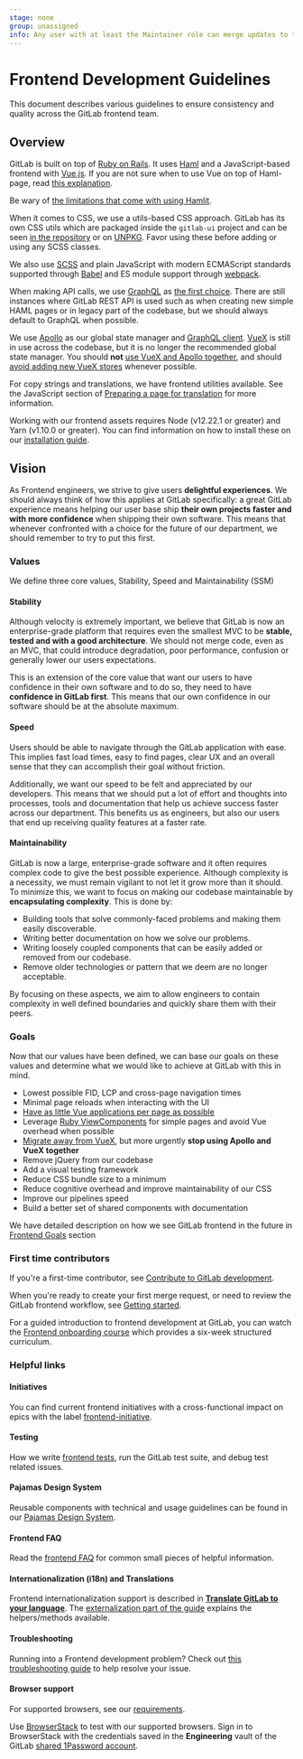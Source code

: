```yaml
---
stage: none
group: unassigned
info: Any user with at least the Maintainer role can merge updates to this content. For details, see https://docs.gitlab.com/ee/development/development_processes.html#development-guidelines-review.
---
```


# Frontend Development Guidelines

This document describes various guidelines to ensure consistency and quality
across the GitLab frontend team.

## Overview

GitLab is built on top of [Ruby on Rails](https://rubyonrails.org). It uses [Haml](https://haml.info/) and a JavaScript-based frontend with [Vue.js](https://vuejs.org). If you are not sure when to use Vue on top of Haml-page, read [this explanation](vue.md#when-to-add-vue-application).

<!-- vale gitlab.Spelling = NO -->

Be wary of [the limitations that come with using Hamlit](https://github.com/k0kubun/hamlit/blob/master/REFERENCE.md#limitations).

<!-- vale gitlab.Spelling = YES -->

When it comes to CSS, we use a utils-based CSS approach. GitLab has its own CSS utils which are packaged inside the `gitlab-ui` project and can be seen [in the repository](https://gitlab.com/gitlab-org/gitlab-ui/-/tree/main/src/scss/utility-mixins) or on [UNPKG](https://unpkg.com/browse/@gitlab/ui@latest/src/scss/utility-mixins/). Favor using these before adding or using any SCSS classes.

We also use [SCSS](https://sass-lang.com) and plain JavaScript with
modern ECMAScript standards supported through [Babel](https://babeljs.io/) and ES module support through [webpack](https://webpack.js.org/).

When making API calls, we use [GraphQL](graphql.md) as [the first choice](../api_graphql_styleguide.md#vision). There are still instances where GitLab REST API is used such as when creating new simple HAML pages or in legacy part of the codebase, but we should always default to GraphQL when possible.

We use [Apollo](https://www.apollographql.com/) as our global state manager and [GraphQL client](graphql.md).
[VueX](vuex.md) is still in use across the codebase, but it is no longer the recommended global state manager.
You should **not** [use VueX and Apollo together](graphql.md#using-with-vuex),
and should [avoid adding new VueX stores](migrating_from_vuex.md) whenever possible.

For copy strings and translations, we have frontend utilities available. See the JavaScript section of [Preparing a page for translation](../i18n/externalization.md#javascript-files) for more information.

Working with our frontend assets requires Node (v12.22.1 or greater) and Yarn
(v1.10.0 or greater). You can find information on how to install these on our
[installation guide](../../install/installation.md#5-node).

## Vision

As Frontend engineers, we strive to give users **delightful experiences**. We should always think of how this applies at GitLab specifically: a great GitLab experience means helping our user base ship **their own projects faster and with more confidence** when shipping their own software. This means that whenever confronted with a choice for the future of our department, we should remember to try to put this first.

### Values

We define three core values, Stability, Speed and Maintainability (SSM)

#### Stability

Although velocity is extremely important, we believe that GitLab is now an enterprise-grade platform that requires even the smallest MVC to be **stable, tested and with a good architecture**. We should not merge code, even as an MVC, that could introduce degradation, poor performance, confusion or generally lower our users expectations.

This is an extension of the core value that want our users to have confidence in their own software and to do so, they need to have **confidence in GitLab first**. This means that our own confidence in our software should be at the absolute maximum.

#### Speed

Users should be able to navigate through the GitLab application with ease. This implies fast load times, easy to find pages, clear UX and an overall sense that they can accomplish their goal without friction.

Additionally, we want our speed to be felt and appreciated by our developers. This means that we should put a lot of effort and thoughts into processes, tools and documentation that help us achieve success faster across our department. This benefits us as engineers, but also our users that end up receiving quality features at a faster rate.

#### Maintainability

GitLab is now a large, enterprise-grade software and it often requires complex code to give the best possible experience. Although complexity is a necessity, we must remain vigilant to not let it grow more than it should. To minimize this, we want to focus on making our codebase maintainable by **encapsulating complexity**. This is done by:

- Building tools that solve commonly-faced problems and making them easily discoverable.
- Writing better documentation on how we solve our problems.
- Writing loosely coupled components that can be easily added or removed from our codebase.
- Remove older technologies or pattern that we deem are no longer acceptable.

By focusing on these aspects, we aim to allow engineers to contain complexity in well defined boundaries and quickly share them with their peers.

### Goals

Now that our values have been defined, we can base our goals on these values and determine what we would like to achieve at GitLab with this in mind.

- Lowest possible FID, LCP and cross-page navigation times
- Minimal page reloads when interacting with the UI
- [Have as little Vue applications per page as possible](vue.md#avoid-multiple-vue-applications-on-the-page)
- Leverage [Ruby ViewComponents](view_component.md) for simple pages and avoid Vue overhead when possible
- [Migrate away from VueX](migrating_from_vuex.md), but more urgently **stop using Apollo and VueX together**
- Remove jQuery from our codebase
- Add a visual testing framework
- Reduce CSS bundle size to a minimum
- Reduce cognitive overhead and improve maintainability of our CSS
- Improve our pipelines speed
- Build a better set of shared components with documentation

We have detailed description on how we see GitLab frontend in the future in [Frontend Goals](frontend_goals.md) section

### First time contributors

If you're a first-time contributor, see [Contribute to GitLab development](../contributing/index.md).

When you're ready to create your first merge request, or need to review the GitLab frontend workflow, see [Getting started](getting_started.md).

For a guided introduction to frontend development at GitLab, you can watch the [Frontend onboarding course](onboarding_course/index.md) which provides a six-week structured curriculum.

### Helpful links

#### Initiatives

You can find current frontend initiatives with a cross-functional impact on epics
with the label [frontend-initiative](https://gitlab.com/groups/gitlab-org/-/epics?state=opened&page=1&sort=UPDATED_AT_DESC&label_name[]=frontend-initiative).

#### Testing

How we write [frontend tests](../testing_guide/frontend_testing.md), run the GitLab test suite, and debug test related
issues.

#### Pajamas Design System

Reusable components with technical and usage guidelines can be found in our
[Pajamas Design System](https://design.gitlab.com/).

#### Frontend FAQ

Read the [frontend FAQ](frontend_faq.md) for common small pieces of helpful information.

#### Internationalization (i18n) and Translations

Frontend internationalization support is described in [**Translate GitLab to your language**](../i18n/index.md).
The [externalization part of the guide](../i18n/externalization.md) explains the helpers/methods available.

#### Troubleshooting

Running into a Frontend development problem? Check out [this troubleshooting guide](troubleshooting.md) to help resolve your issue.

#### Browser support

For supported browsers, see our [requirements](../../install/requirements.md#supported-web-browsers).

Use [BrowserStack](https://www.browserstack.com/) to test with our supported browsers.
Sign in to BrowserStack with the credentials saved in the **Engineering** vault of the GitLab
[shared 1Password account](https://handbook.gitlab.com/handbook/security/password-guidelines/#1password-for-teams).
